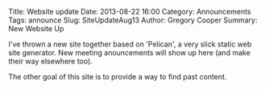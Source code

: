 Title: Website update
Date: 2013-08-22 16:00
Category: Announcements
Tags: announce
Slug: SiteUpdateAug13
Author: Gregory Cooper
Summary: New Website Up

I've thrown a new site together based on 'Pelican', a very slick static web site generator. New meeting anouncements will show up here (and make their way elsewhere too).

The other goal of this site is to provide a way to find past content.
